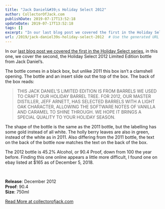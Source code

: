 ```yaml
---
title: "Jack Daniel&#39;s Holiday Select 2012"
author: CollectorOfJack.com
publishDate: 2019-07-17T13:52:18
updateDate: 2019-07-17T13:52:18
tags: []
excerpt: "In our last blog post we covered the first in the Holiday Select series, in this one, we cover the second, the Holiday Select 2012 Limited Edition bottle from Jack Daniel’s. The bottle comes in a black box, but unlike 2011 this box isn’t a clamshell opening. The bottle and an insert slide out the top of the box. The back of the box reads:THIS JACK DANIEL’S LIMITED EDITION IS FROM BARRELS WE USED TO CRAFT OUR HOLIDAY BARREL TREE. FOR 2012, OUR MASTER DISTILLER, JEFF ARNETT, HAS SELECTED BARRELS WITH A LIGHT OAK CHARACTER, ALLOWING THE SOFTWARE NOTES OF VANILLA AND CARAMEL TO SHINE THROUGH. WE HOPE IT BRINGS A SPECIAL QUALITY TO YOUR HOLIDAY SEASON.The shape of the bottle is the same as the 2011 bottle, but the labelling has some gold instead of all white. The holly berry leaves are also in green, instead of the white as in 2011. Also differing from the 2011 bottle, the text on the back of the bottle now matches the text on the back of the box. The 2012 bottle is 45.2% Alcohol, or 90.4 Proof, down from 100 the year before. Finding this one online appears a little more difficult, I found one on ebay listed at $165 as of December 5, 2018. Release: December 2012Proof: 90.4Size: 750ml "
url: /2019/jack-daniel39s-holiday-select-2012  # Use the generated URL with year
---
```

<p>In our <a href="https://collectorofjack.com/HolidaySelect2011" target="_blank">last blog post we covered the first in the Holiday Select series</a>, in this one, we cover the second, the Holiday Select 2012 Limited Edition bottle from Jack Daniel’s. </p><p>The bottle comes in a black box, but unlike 2011 this box isn’t a clamshell opening. The bottle and an insert slide out the top of the box. The back of the box reads:</p><blockquote><p>THIS JACK DANIEL’S LIMITED EDITION IS FROM BARRELS WE USED TO CRAFT OUR HOLIDAY BARREL TREE. FOR 2012, OUR MASTER DISTILLER, JEFF ARNETT, HAS SELECTED BARRELS WITH A LIGHT OAK CHARACTER, ALLOWING THE SOFTWARE NOTES OF VANILLA AND CARAMEL TO SHINE THROUGH. WE HOPE IT BRINGS A SPECIAL QUALITY TO YOUR HOLIDAY SEASON.</p></blockquote><p>The shape of the bottle is the same as the 2011 bottle, but the labelling has some gold instead of all white. The holly berry leaves are also in green, instead of the white as in 2011. Also differing from the 2011 bottle, the text on the back of the bottle now matches the text on the back of the box. </p><p>The 2012 bottle is 45.2% Alcohol, or 90.4 Proof, down from 100 the year before. Finding this one online appears a little more difficult, I found one on ebay listed at $165 as of December 5, 2018. </p><p><br /></p><p><strong>Release</strong>: December 2012<br /><strong>Proof</strong>: 90.4<br /><strong>Size</strong>: 750ml</p>  <a href="https://collectorofjack.com/HolidaySelect2012">Read More at collectorofjack.com</a>
